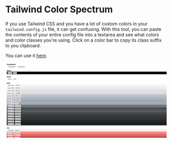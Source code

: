 # Tailwind Color Spectrum

If you use Tailwind CSS and you have a lot of custom colors in your <code>tailwind.config.js</code> file, it can get confusing. With this tool, you can paste the contents of your entire config file into a textarea and see what colors and color classes you're using. Click on a color bar to copy its class suffix to you clipboard.

You can use it [here](https://thischrisblack.github.io/tailwind-config-spectrum/).

![Screenshot](./src/tailwind-screenshot.png)
